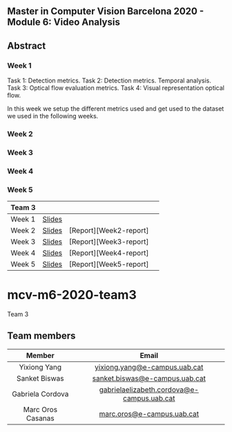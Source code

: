 

## Master in Computer Vision Barcelona 2020 - Module 6: Video Analysis


## Abstract

### Week 1

Task 1: Detection metrics.
Task 2: Detection metrics. Temporal analysis.
Task 3: Optical flow evaluation metrics.
Task 4: Visual representation optical flow.


In this week we setup the different metrics used and get used to the dataset
we used in the following weeks. 

### Week 2

### Week 3

### Week 4

### Week 5




| Team  3  |                         |                      |                          |
|----------|:-----------------------:|:--------------------:|:------------------------:|
| Week 1   | [Slides][Week1-slides]  |   |
| Week 2   | [Slides][Week2-slides]  |  [Report][Week2-report]  |
| Week 3   | [Slides][Week3-slides]  |  [Report][Week3-report]  |
| Week 4   | [Slides][Week4-slides]  |  [Report][Week4-report]  |
| Week 5   | [Slides][Week5-slides]  |  [Report][Week5-report]  |



[Week1-slides]: https://docs.google.com/presentation/d/1ZzyFj9YBbOZPxusEwLAxIa8NZBZmAYK6EMYJ-XPfAWc/edit?usp=sharing

[Week2-slides]: 
[team3-report]: 

[Week3-slides]: 
[team4-report]: 

[Week4-slides]: 
[team5-report]: 

[Week5-slides]: 
[team6-report]:



# mcv-m6-2020-team3
Team 3
## Team members

|      Member     |           Email          |
|:---------------:|:------------------------:|
|  Yixiong Yang| yixiong.yang@e-campus.uab.cat |
|     Sanket Biswas   |    sanket.biswas@e-campus.uab.cat   |
|  Gabriela Cordova |    gabrielaelizabeth.cordova@e-campus.uab.cat    |
| Marc Oros Casanas  |marc.oros@e-campus.uab.cat |
